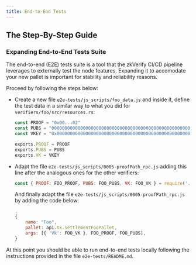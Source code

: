 ```yaml
---
title: End-to-End Tests
---
```


## The Step-By-Step Guide

### Expanding End-to-End Tests Suite

The end-to-end (E2E) tests suite is a tool that the zkVerify CI/CD pipeline leverages to externally test the node features. Expanding it to accomodate your new pallet is important for stability and reliability reasons.

Proceed by following the steps below:

- Create a new file `e2e-tests/js_scripts/foo_data.js` and inside it, define the test data in a similar way to what you did for `verifiers/foo/src/resources.rs`:

  ```javascript
  const PROOF = "0x00...02"
  const PUBS = "0000000000000000000000000000000000000000000000000000000000000003"
  const VKEY = "0x0000000000000000000000000000000000000000000000000000000000000001"
  
  exports.PROOF = PROOF
  exports.PUBS = PUBS
  exports.VK = VKEY
  ```

- Adapt the file `e2e-tests/js_scripts/0005-proofPath_rpc.js` adding this line after the analogous ones for the other verifiers:

  ```javascript
  const { PROOF: FOO_PROOF, PUBS: FOO_PUBS, VK: FOO_VK } = require('./foo_data.js');
  ```

  And finally adapt the file `e2e-tests/js_scripts/0005-proofPath_rpc.js` by adding the code below:

  ```javascript
  ,
  {
      name: "Foo",
      pallet: api.tx.settlementFooPallet,
      args: [{ 'Vk': FOO_VK }, FOO_PROOF, FOO_PUBS],
  }
  ```

At this point you should be able to run end-to-end tests locally following the instructions provided in the file `e2e-tests/README.md`.
